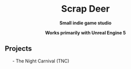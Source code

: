 
<h1 align="center">Scrap Deer</h1>

<p align="center">
<b>Small indie game studio</b>
</p>
<p align="center">
<b>Works primarily with Unreal Engine 5</b>
</p>

<h2>Projects</h2>
<ul>- The Night Carnival (TNC)</ul>

